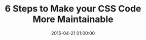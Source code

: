---
title:      6 Steps to Make your CSS Code More Maintainable
date:       2015-04-21 01:00:00
summary:    CSS is a fairly simple language to learn on a basic level and to kick off with the coding. But when your stylesheets start to grow, it becomes more and more difficult to untangle messed up classes. Here I collected a couple of tips to help you write more manageable code. They’ll be useful no matter if you’re working on a project’s styles on your own or in a team.
categories: CSS
image: /img/css-is-awesome.jpg
external_page: http://10clouds.com
external_page_name: 10Clouds
external_page_link: http://10clouds.com/blog/6-steps-to-make-your-css-code-more-maintainable/
---